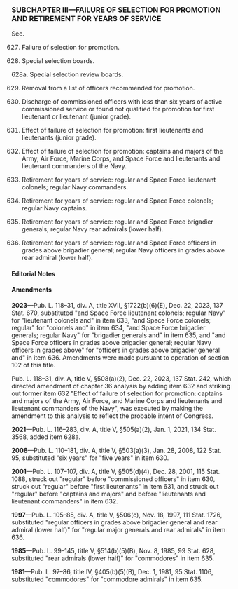 ### SUBCHAPTER III—FAILURE OF SELECTION FOR PROMOTION AND RETIREMENT FOR YEARS OF SERVICE ###

Sec.

627. Failure of selection for promotion.

628. Special selection boards.

628a. Special selection review boards.

629. Removal from a list of officers recommended for promotion.

630. Discharge of commissioned officers with less than six years of active commissioned service or found not qualified for promotion for first lieutenant or lieutenant (junior grade).

631. Effect of failure of selection for promotion: first lieutenants and lieutenants (junior grade).

632. Effect of failure of selection for promotion: captains and majors of the Army, Air Force, Marine Corps, and Space Force and lieutenants and lieutenant commanders of the Navy.

633. Retirement for years of service: regular and Space Force lieutenant colonels; regular Navy commanders.

634. Retirement for years of service: regular and Space Force colonels; regular Navy captains.

635. Retirement for years of service: regular and Space Force brigadier generals; regular Navy rear admirals (lower half).

636. Retirement for years of service: regular and Space Force officers in grades above brigadier general; regular Navy officers in grades above rear admiral (lower half).

#### **Editorial Notes** ####

#### Amendments ####

**2023**—Pub. L. 118–31, div. A, title XVII, §1722(b)(6)(E), Dec. 22, 2023, 137 Stat. 670, substituted "and Space Force lieutenant colonels; regular Navy" for "lieutenant colonels and" in item 633, "and Space Force colonels; regular" for "colonels and" in item 634, "and Space Force brigadier generals; regular Navy" for "brigadier generals and" in item 635, and "and Space Force officers in grades above brigadier general; regular Navy officers in grades above" for "officers in grades above brigadier general and" in item 636. Amendments were made pursuant to operation of section 102 of this title.

Pub. L. 118–31, div. A, title V, §508(a)(2), Dec. 22, 2023, 137 Stat. 242, which directed amendment of chapter 36 analysis by adding item 632 and striking out former item 632 "Effect of failure of selection for promotion: captains and majors of the Army, Air Force, and Marine Corps and lieutenants and lieutenant commanders of the Navy", was executed by making the amendment to this analysis to reflect the probable intent of Congress.

**2021**—Pub. L. 116–283, div. A, title V, §505(a)(2), Jan. 1, 2021, 134 Stat. 3568, added item 628a.

**2008**—Pub. L. 110–181, div. A, title V, §503(a)(3), Jan. 28, 2008, 122 Stat. 95, substituted "six years" for "five years" in item 630.

**2001**—Pub. L. 107–107, div. A, title V, §505(d)(4), Dec. 28, 2001, 115 Stat. 1088, struck out "regular" before "commissioned officers" in item 630, struck out "regular" before "first lieutenants" in item 631, and struck out "regular" before "captains and majors" and before "lieutenants and lieutenant commanders" in item 632.

**1997**—Pub. L. 105–85, div. A, title V, §506(c), Nov. 18, 1997, 111 Stat. 1726, substituted "regular officers in grades above brigadier general and rear admiral (lower half)" for "regular major generals and rear admirals" in item 636.

**1985**—Pub. L. 99–145, title V, §514(b)(5)(B), Nov. 8, 1985, 99 Stat. 628, substituted "rear admirals (lower half)" for "commodores" in item 635.

**1981**—Pub. L. 97–86, title IV, §405(b)(5)(B), Dec. 1, 1981, 95 Stat. 1106, substituted "commodores" for "commodore admirals" in item 635.